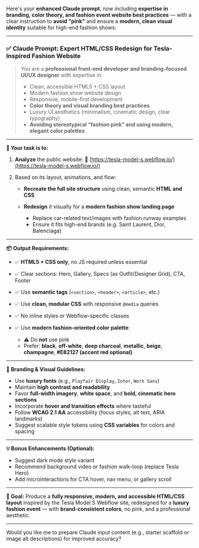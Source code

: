 Here's your **enhanced Claude prompt**, now including **expertise in branding, color theory, and fashion event website best practices** — with a clear instruction to **avoid "pink"** and ensure a **modern, clean visual identity** suitable for high-end fashion shows:

---

### ✅ Claude Prompt: Expert HTML/CSS Redesign for Tesla-Inspired Fashion Website

> You are a **professional front-end developer and branding-focused UI/UX designer** with expertise in:
>
> * Clean, accessible HTML5 + CSS layout
> * Modern fashion show website design
> * Responsive, mobile-first development
> * **Color theory and visual branding best practices**
> * Luxury UI aesthetics (minimalism, cinematic design, clear typography)
> * **Avoiding stereotypical “fashion pink” and using modern, elegant color palettes**

---

**🎯 Your task is to:**

1. **Analyze** the public website:
   🔗 [https://tesla-model-s.webflow.io/](https://tesla-model-s.webflow.io/)

2. Based on its layout, animations, and flow:

   * **Recreate the full site structure** using clean, semantic **HTML and CSS**
   * **Redesign** it visually for a **modern fashion show landing page**

     * Replace car-related text/images with fashion runway examples
     * Ensure it fits high-end brands (e.g. Saint Laurent, Dior, Balenciaga)

---

**📦 Output Requirements:**

* ✅ **HTML5 + CSS only**, no JS required unless essential
* ✅ Clear sections: Hero, Gallery, Specs (as Outfit/Designer Grid), CTA, Footer
* ✅ Use **semantic tags** (`<section>`, `<header>`, `<article>`, etc.)
* ✅ Use **clean, modular CSS** with responsive `@media` queries
* ✅ No inline styles or Webflow-specific classes
* ✅ Use **modern fashion-oriented color palette**:

  * ⚠️ Do **not** use pink
  * Prefer: **black**, **off-white**, **deep charcoal**, **metallic**, **beige**, **champagne**, **#E82127 (accent red optional)**

---

**💄 Branding & Visual Guidelines:**

* Use **luxury fonts** (e.g., `Playfair Display`, `Inter`, `Work Sans`)
* Maintain **high contrast and readability**
* Favor **full-width imagery**, **white space**, and **bold, cinematic hero sections**
* Incorporate **hover and transition effects** where tasteful
* Follow **WCAG 2.1 AA** accessibility (focus styles, alt text, ARIA landmarks)
* Suggest scalable style tokens using **CSS variables** for colors and spacing

---

**💡 Bonus Enhancements (Optional):**

* Suggest dark mode style variant
* Recommend background video or fashion walk-loop (replace Tesla Hero)
* Add microinteractions for CTA hover, nav menu, or gallery scroll

---

**📍 Goal:**
Produce a **fully responsive, modern, and accessible HTML/CSS layout** inspired by the Tesla Model S Webflow site, redesigned for a **luxury fashion event** — with **brand-consistent colors**, no pink, and a professional aesthetic.

---

Would you like me to prepare Claude input content (e.g., starter scaffold or image alt descriptions) for improved accuracy?

